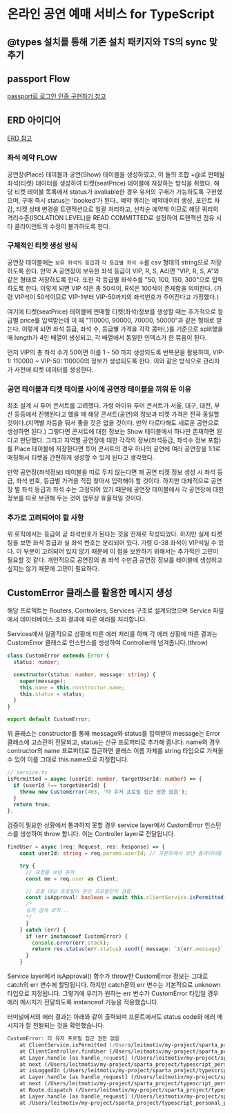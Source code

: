 # 온라인 공연 예매 서비스 for TypeScript

## @types 설치를 통해 기존 설치 패키지와 TS의 sync 맞추기

## passport Flow

[passport로 로그인 인증 구현하기 참고](https://github.com/issuebombom/nodejs_study_alone/blob/main/express_auth_passport.md)

## ERD 아이디어

[ERD 참고](https://www.erdcloud.com/d/Yvhz55CSctDAJnfhm)

### 좌석 예약 FLOW

공연장(Place) 테이블과 공연(Show) 테이블을 생성하였고, 이 둘의 조합 +@로 판매될 좌석(티켓) 데이터를 생성하여 티켓(seatPrice) 테이블에 저장하는 방식을 취했다. 해당 티켓 테이블 목록에서 status가 avaliable한 경우 유저의 구매가 가능하도록 구현했으며, 구매 즉시 status는 'booked'가 된다.. 예약 쿼리는 예약데이터 생성, 포인트 차감, 티켓 상태 변경을 트랜잭션으로 일괄 처리하고, 선착순 예약제 이므로 해당 쿼리의 격리수준(ISOLATION LEVEL)을 READ COMMITTED로 설정하여 트랜잭션 점유 시 타 클라이언트의 수정이 불가하도록 한다.

### 구체적인 티켓 생성 방식

공연장 테이블에는 `보유 좌석의 등급`과 `각 등급별 좌석 수`를 csv 형태의 string으로 저장하도록 한다. 만약 A 공연장이 보유한 좌석 등급이 VIP, R, S, A라면 "VIP, R, S, A"와 같은 형태로 저장하도록 한다. 또한 각 등급별 좌석수를 "50, 100, 150, 300"으로 입력하도록 한다. 이렇게 되면 VIP 석은 총 50석이, R석은 100석이 존재함을 의미한다. (가령 VIP석이 50석이므로 VIP-1부터 VIP-50까지의 좌석번호가 주어진다고 가정했다.)

여기에 티켓(seatPrice) 테이블에 판매할 티켓(좌석)정보를 생성할 때는 추가적으로 등급별 price를 입력받는데 이 때 "110000, 90000, 70000, 50000"과 같은 형태로 받는다. 이렇게 되면 좌석 등급, 좌석 수, 등급별 가격을 각각 콤마(,)를 기준으로 split했을 때 length가 4인 배열이 생성되고, 각 배열에서 동일한 인덱스가 한 묶음이 된다.

먼저 VIP의 총 좌석 수가 50이면 이를 1 - 50 까지 생성되도록 반복문을 활용하여, VIP-1: 110000 ~ VIP-50: 110000의 정보가 생성되도록 한다. 이와 같은 방식으로 관리자가 사전에 티켓 데이터를 생성한다.

### 공연 테이블과 티켓 테이블 사이에 공연장 테이블을 끼워 둔 이유

최초 설계 시 투어 콘서트를 고려했다. 가령 아이유 투어 콘서트가 서울, 대구, 대전, 부산 등등에서 진행된다고 했을 때 해당 콘서트(공연)의 정보과 티켓 가격은 전국 동일할 것이다.(지역별 차등을 둬서 좋을 것은 없을 것이다. 만약 다르다해도 새로운 공연으로 생성하면 된다.) 그렇다면 콘서트에 대한 정보는 Show 테이블에서 하나만 존재하면 된다고 판단했다. 그리고 지역별 공연장에 대한 각각의 정보(좌석등급, 좌석수 정보 포함)를 Place 테이블에 저장한다면 투어 콘서트의 경우 하나의 공연에 여러 공연장을 1:1로 매칭해서 티켓을 간편하게 생성할 수 있게 된다고 생각했다.

만약 공연장(좌석정보) 테이블을 따로 두지 않는다면 매 공연 티켓 정보 생성 시 좌석 등급, 좌석 번호, 등급별 가격을 직접 찾아서 입력해야 할 것이다. 하지만 대체적으로 공연장 별 좌석 등급과 좌석 수는 고정되어 있기 때문에 공연장 테이블에서 각 공연장에 대한 정보를 따로 보관해 두는 것이 업무상 효율적일 것이다.

### 추가로 고려되어야 할 사항

위 로직에서는 등급이 곧 좌석번호가 된다는 것을 전제로 작성되었다. 하지만 실제 티켓팅을 보면 좌석 등급과 실 좌석 번호는 분리되어 있다. 가령 G-38 좌석이 VIP석일 수 있다. 이 부분이 고려되어 있지 않기 때문에 이 점을 보완하기 위해서는 추가적인 고민이 필요할 것 같다. 개인적으로 공연장의 총 좌석 수만큼 공연장 정보를 테이블에 생성하고 싶지는 않기 때문에 고민이 필요하다.

## CustomError 클래스를 활용한 메시지 생성

해당 프로젝트는 Routers, Controllers, Services 구조로 설계되었으며 Service 파일에서 데이터베이스 조회 결과에 따른 에러를 처리합니다.

Services에서 일괄적으로 상황에 따른 에러 처리를 하며 각 에러 상황에 따른 결과는 CustomError 클래스로 인스턴스를 생성하여 Controller에 넘겨줍니다.(throw)

```typescript
class CustomError extends Error {
  status: number;

  constructor(status: number, message: string) {
    super(message);
    this.name = this.constructor.name;
    this.status = status;
  }
}

export default CustomError;
```

위 클래스는 constructor를 통해 message와 status를 입력받아 message는 Error 클래스에 고스란히 전달되고, status는 신규 프로퍼티로 추가해 줍니다. name의 경우 contructor의 name 프로퍼티로 접근하면 클래스 이름 자체를 string 타입으로 가져올 수 있어 이를 그대로 this.name으로 지정합니다.

```typescript
// service.ts
isPermitted = async (userId: number, targetUserId: number) => {
  if (userId !== targetUserId) {
    throw new CustomError(403, '타 유저 프로필 접근 권한 없음');
  }
  return true;
};
```

검증이 필요한 상황에서 통과하지 못할 경우 service layer에서 CustomError 인스턴스를 생성하여 throw 합니다. 이는 Controller layer로 전달됩니다.

```typescript
findUser = async (req: Request, res: Response) => {
    const userId: string = req.params.userId; // 프론트에서 보낸 폼데이터를 받는다.

    try {
      // 요청을 보낸 유저
      const me = req.user as Client;

      // 조회 대상 프로필이 본인 프로필인지 검증
      const isApproval: boolean = await this.clientService.isPermitted(Number(userId), me.userId);
      /*
      유저 검색 로직...
      */
      }
    } catch (err) {
      if (err instanceof CustomError) {
        console.error(err.stack);
        return res.status(err.status).send({ message: `${err.message}` });
      }
    }
```

Service layer에서 isApproval() 함수가 throw한 CustomError 정보는 그대로 catch의 err 변수에 할당됩니다. 하지만 catch문의 err 변수는 기본적으로 unknown 타입으로 지정됩니다. 그렇기에 우리가 원하는 err 변수가 CustomError 타입일 경우 에러 메시지가 전달되도록 instanceof 기능을 적용했습니다.

터미널에서의 에러 결과는 아래와 같이 출력되며 프론트에서도 status code와 에러 메시지가 잘 전될되는 것을 확인했습니다.

```zsh
CustomError: 타 유저 프로필 접근 권한 없음
    at ClientService.isPermitted (/Users/leitmotiv/my-project/sparta_project/typescript_personal_project/dist/services/client.service.js:21:23)
    at ClientController.findUser (/Users/leitmotiv/my-project/sparta_project/typescript_personal_project/dist/controllers/client.controller.js:17:61)
    at Layer.handle [as handle_request] (/Users/leitmotiv/my-project/sparta_project/typescript_personal_project/node_modules/express/lib/router/layer.js:95:5)
    at next (/Users/leitmotiv/my-project/sparta_project/typescript_personal_project/node_modules/express/lib/router/route.js:144:13)
    at isLoggedIn (/Users/leitmotiv/my-project/sparta_project/typescript_personal_project/dist/middlewares/index.js:6:9)
    at Layer.handle [as handle_request] (/Users/leitmotiv/my-project/sparta_project/typescript_personal_project/node_modules/express/lib/router/layer.js:95:5)
    at next (/Users/leitmotiv/my-project/sparta_project/typescript_personal_project/node_modules/express/lib/router/route.js:144:13)
    at Route.dispatch (/Users/leitmotiv/my-project/sparta_project/typescript_personal_project/node_modules/express/lib/router/route.js:114:3)
    at Layer.handle [as handle_request] (/Users/leitmotiv/my-project/sparta_project/typescript_personal_project/node_modules/express/lib/router/layer.js:95:5)
    at /Users/leitmotiv/my-project/sparta_project/typescript_personal_project/node_modules/express/lib/router/index.js:284:15
```

